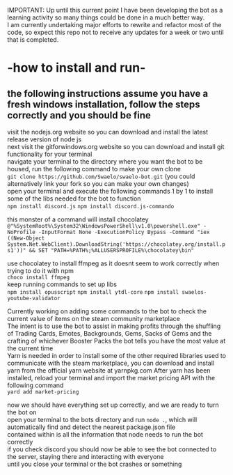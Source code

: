 IMPORTANT: Up until this current point I have been developing the bot as a learning activity so many things could be done in a much better way.  
I am currently undertaking major efforts to rewrite and refactor most of the code, so expect this repo not to receive any updates for a week or two until that is completed.




# -how to install and run-  
## the following instructions assume you have a fresh windows installation, follow the steps correctly and you should be fine
visit the nodejs.org website so you can download and install the latest release version of node js  
next visit the gitforwindows.org website so you can download and install git functionality for your terminal  
navigate your terminal to the directory where you want the bot to be housed, run the following command to make your own clone  
`git clone https://github.com/Swaelo/swaelo-bot.git`    (you could alternatively link your fork so you can make your own changes)  
open your terminal and execute the following commands 1 by 1 to install some of the libs needed for the bot to function  
`npm install discord.js`
`npm install discord.js-commando`  
  
this monster of a command will install chocolatey  
```@"%SystemRoot%\System32\WindowsPowerShell\v1.0\powershell.exe" -NoProfile -InputFormat None -ExecutionPolicy Bypass -Command "iex ((New-Object System.Net.WebClient).DownloadString('https://chocolatey.org/install.ps1'))" && SET "PATH=%PATH%;%ALLUSERSPROFILE%\chocolatey\bin"```  
  
use chocolatey to install ffmpeg as it doesnt seem to work correctly when trying to do it with npm  
`choco install ffmpeg`  
keep running commands to set up libs  
`npm install opusscript`
`npm install ytdl-core`
`npm install swaelos-youtube-validator`  

Currently working on adding some commands to the bot to check the current value of items on the steam community marketplace  
The intent is to use the bot to assist in making profits through the shuffling of Trading Cards, Emotes, Backgrounds, Gems, Sacks of Gems and the crafting of whichever Booster Packs the bot tells you have the most value at the current time  
Yarn is needed in order to install some of the other required libraries used to communicate with the steam marketplace, you can download and install yarn from the official yarn website at yarnpkg.com
After yarn has been installed, reload your terminal and import the market pricing API with the following command  
`yard add market-pricing`  
  
now we should have everything set up correctly, and we are ready to turn the bot on  
open your terminal to the bots directory and run `node .`, which will automatically find and detect the nearest package.json file  
contained within is all the information that node needs to run the bot correctly  
if you check discord you should now be able to see the bot connected to the server, staying there and interacting with everyone  
  until you close your terminal or the bot crashes or something  
